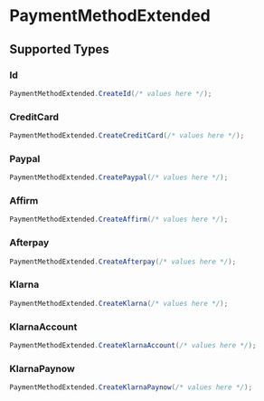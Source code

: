 # PaymentMethodExtended


## Supported Types

### Id

```csharp
PaymentMethodExtended.CreateId(/* values here */);
```

### CreditCard

```csharp
PaymentMethodExtended.CreateCreditCard(/* values here */);
```

### Paypal

```csharp
PaymentMethodExtended.CreatePaypal(/* values here */);
```

### Affirm

```csharp
PaymentMethodExtended.CreateAffirm(/* values here */);
```

### Afterpay

```csharp
PaymentMethodExtended.CreateAfterpay(/* values here */);
```

### Klarna

```csharp
PaymentMethodExtended.CreateKlarna(/* values here */);
```

### KlarnaAccount

```csharp
PaymentMethodExtended.CreateKlarnaAccount(/* values here */);
```

### KlarnaPaynow

```csharp
PaymentMethodExtended.CreateKlarnaPaynow(/* values here */);
```
